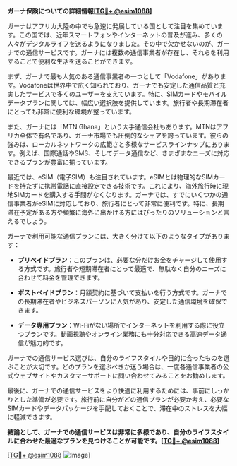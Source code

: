 **ガーナ保険についての詳細情報[[TG💪+ @esim1088](https://t.me/s/esim1088)]**

ガーナはアフリカ大陸の中でも急速に発展している国として注目を集めています。この国では、近年スマートフォンやインターネットの普及が進み、多くの人々がデジタルライフを送るようになりました。その中で欠かせないのが、ガーナでの通信サービスです。ガーナには複数の通信事業者が存在し、それらを利用することで便利な生活を送ることができます。

まず、ガーナで最も人気のある通信事業者の一つとして「Vodafone」があります。Vodafoneは世界中で広く知られており、ガーナでも安定した通信品質と充実したサービスで多くのユーザーを支えています。特に、SIMカードやモバイルデータプランに関しては、幅広い選択肢を提供しています。旅行者や長期滞在者にとっても非常に便利な環境が整っています。

また、ガーナには「MTN Ghana」という大手通信会社もあります。MTNはアフリカ全体で有名であり、ガーナ市場でも圧倒的なシェアを誇っています。彼らの強みは、ローカルネットワークの広範さと多様なサービスラインナップにあります。例えば、国際通話やSMS、そしてデータ通信など、さまざまなニーズに対応できるプランが豊富に揃っています。

最近では、eSIM（電子SIM）も注目されています。eSIMとは物理的なSIMカードを持たずに携帯電話に直接設定できる技術です。これにより、海外旅行時に現地SIMカードを購入する手間がなくなります。ガーナでは、すでにいくつかの通信事業者がeSIMに対応しており、旅行者にとって非常に便利です。特に、長期滞在予定がある方や頻繁に海外に出かける方にはぴったりのソリューションと言えるでしょう。

ガーナで利用可能な通信プランには、大きく分けて以下のようなタイプがあります：

- **プリペイドプラン**：このプランは、必要な分だけお金をチャージして使用する方式です。旅行者や短期滞在者にとって最適で、無駄なく自分のニーズに合わせて料金を管理できます。
  
- **ポストペイドプラン**：月額契約に基づいて支払いを行う方式です。ガーナでの長期滞在者やビジネスパーソンに人気があり、安定した通信環境を確保できます。

- **データ専用プラン**：Wi-Fiがない場所でインターネットを利用する際に役立つプランです。動画視聴やオンライン業務にも十分対応できる高速データ通信が魅力的です。

ガーナでの通信サービス選びは、自分のライフスタイルや目的に合ったものを選ぶことが大切です。どのプランを選ぶべきか迷う場合は、一度各通信事業者の公式ウェブサイトやカスタマーサポートに問い合わせてみることをお勧めします。

最後に、ガーナでの通信サービスをより快適に利用するためには、事前にしっかりとした準備が必要です。旅行前に自分がどの通信プランが必要か考え、必要なSIMカードやデータパッケージを手配しておくことで、滞在中のストレスを大幅に軽減できます。

**結論として、ガーナでの通信サービスは非常に多様であり、自分のライフスタイルに合わせた最適なプランを見つけることが可能です。[[TG💪+ @esim1088](https://t.me/s/esim1088)]**

[[TG💪+ @esim1088](https://t.me/s/esim1088) ![Image](https://i.postimg.cc/Y0z9fWf4/image.png)]